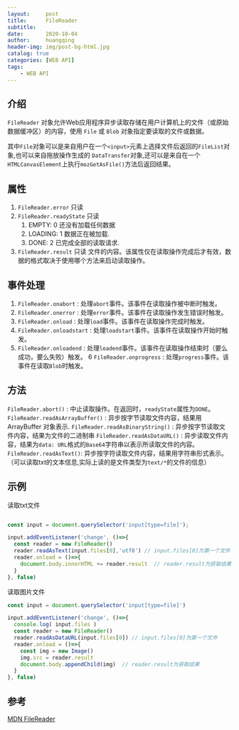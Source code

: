 ```yaml
---
layout:     post
title:      FileReader
subtitle:   
date:       2020-10-04
author:     huangqing
header-img: img/post-bg-html.jpg
catalog: true
categories: [WEB API]
tags:
    - WEB API
---
```



## 介绍

`FileReader` 对象允许Web应用程序异步读取存储在用户计算机上的文件（或原始数据缓冲区）的内容，使用 `File` 或 `Blob` 对象指定要读取的文件或数据。

其中`File`对象可以是来自用户在一个`<input>`元素上选择文件后返回的`FileList`对象,也可以来自拖放操作生成的 `DataTransfer`对象,还可以是来自在一个`HTMLCanvasElement`上执行`mozGetAsFile()`方法后返回结果。

## 属性

1. `FileReader.error` 只读
2. `FileReader.readyState` 只读
   1. EMPTY: 0 还没有加载任何数据
   2. LOADING:	1	数据正在被加载.
   3. DONE:	2	已完成全部的读取请求.
3. `FileReader.result` 只读 文件的内容。该属性仅在读取操作完成后才有效，数据的格式取决于使用哪个方法来启动读取操作。

## 事件处理

1. `FileReader.onabort` : 处理`abort`事件。该事件在读取操作被中断时触发。
2. `FileReader.onerror` : 处理`error`事件。该事件在读取操作发生错误时触发。
3. `FileReader.onload` : 处理`load`事件。该事件在读取操作完成时触发。
4. `FileReader.onloadstart` : 处理`loadstart`事件。该事件在读取操作开始时触发。
5. `FileReader.onloadend` : 处理`loadend`事件。该事件在读取操作结束时（要么成功，要么失败）触发。
6 `FileReader.onprogress` : 处理`progress`事件。该事件在读取`Blob`时触发。


## 方法

`FileReader.abort()` : 中止读取操作。在返回时，`readyState`属性为`DONE`。
`FileReader.readAsArrayBuffer()` : 异步按字节读取文件内容，结果用 ArrayBuffer 对象表示.
`FileReader.readAsBinaryString()`  : 异步按字节读取文件内容，结果为文件的二进制串
`FileReader.readAsDataURL()` : 异步读取文件内容，结果为`data: URL`格式的`Base64`字符串以表示所读取文件的内容。
`FileReader.readAsText()`: 异步按字符读取文件内容，结果用字符串形式表示。（可以读取txt的文本信息,实际上读的是文件类型为`text/*`的文件的信息）

## 示例

读取txt文件

```js

const input = document.querySelector('input[type=file]');

input.addEventListener('change', ()=>{
  const reader = new FileReader()
  reader.readAsText(input.files[0],'utf8') // input.files[0]为第一个文件
  reader.onload = ()=>{
    document.body.innerHTML += reader.result  // reader.result为获取结果
  }
}, false)
```

读取图片文件

```js
const input = document.querySelector('input[type=file]')

input.addEventListener('change', ()=>{
  console.log( input.files )
  const reader = new FileReader()
  reader.readAsDataURL(input.files[0]) // input.files[0]为第一个文件
  reader.onload = ()=>{
    const img = new Image()
    img.src = reader.result
    document.body.appendChild(img)  // reader.result为获取结果
  }
}, false)
```

## 参考

[MDN FileReader](https://developer.mozilla.org/zh-CN/docs/Web/API/FileReader)